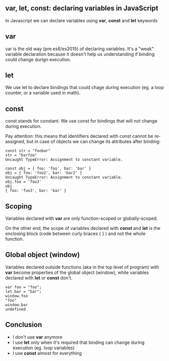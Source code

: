 ## var, let, const: declaring variables in JavaScript

In Javascript we can declare variables using **var**, **const** and **let** keywords


## var
var is the old way (pre es6/es2015) of declaring variables. It's a "weak" variable declaration because it doesn't help us understanding if binding could change durign execution.


## let
We use let to declare bindings that could chage during execution (eg. a loop counter, or a variable used in math).


## const
const stands for constant. We use const for bindings that will not change during execution.

Pay attention: this means that identifiers declared with const cannot be re-assigned, but in case of objects we can change its attributes after binding:
```
const str = "foobar"
str = "barfoo"
Uncaught TypeError: Assignment to constant variable.

const obj = { foo: 'foo', bar: 'bar' }
obj = { foo: 'foo2', bar: 'bar2' }
Uncaught TypeError: Assignment to constant variable.
obj.foo = 'foo3'
obj
{ foo: 'foo3', bar: 'bar' }
```


## Scoping
Variables declared with <strong>var</strong> are only function-scoped or globally-scoped.

On the other end, the scope of variables declared with **const** and **let** is the enclosing block (code between curly braces { } ) and not the whole function.

## Global object (window)
Variables declared outside functions (aka in the top level of program) with <strong>var</strong> become properties of the global object (window), while variables declared with **let** or **const** don't.
```
var foo = "foo";
let bar = "bar";
window.foo
"foo"
window.bar
undefined
```


## Conclusion
* I don't use **var** anymore
* I use **let** only when it's required that binding can change during execution (eg. loop variables)
* I use **const** almost for everything